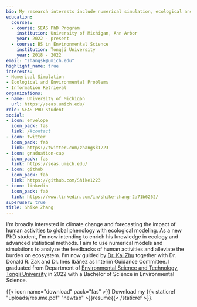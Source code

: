 ```yaml
---
bio: My research interests include numerical simulation, ecological and environmental problems.
education:
  courses:
  - course: SEAS PhD Program
    institution: University of Michigan, Ann Arbor
    year: 2022 - present
  - course: BS in Environmental Science
    institution: Tongji University
    year: 2018 - 2022
email: "zhangsk@umich.edu"
highlight_name: true
interests:
- Numerical Simulation
- Ecological and Environmental Problems
- Information Retrieval
organizations:
- name: University of Michigan
  url: https://seas.umich.edu/
role: SEAS PHD Student
social:
- icon: envelope
  icon_pack: fas
  link: /#contact
- icon: twitter
  icon_pack: fab
  link: https://twitter.com/zhangsk1223
- icon: graduation-cap
  icon_pack: fas
  link: https://seas.umich.edu/
- icon: github
  icon_pack: fab
  link: https://github.com/Shike1223
- icon: linkedin
  icon_pack: fab
  link: https://www.linkedin.com/in/shike-zhang-2a71b6262/
superuser: true
title: Shike Zhang
---
```


I'm broadly interested in climate change and forecasting the impact of human activities to global phenology with ecological modeling. As a new PhD student, I'm now intending to enrich his knowledge in ecology and advanced statistical methods. I aim to use numerical models and simulations to analyze the feedbacks of human activities and alleviate the burden on ecosystem. I'm now guided by [Dr. Kai Zhu](https://zhulab.seas.umich.edu/) together with Dr. Donald R. Zak and Dr. Inés Ibáñez as Interim Guidance Committee. I graduated from Department of [Environmental Science and Technology](https://sese.tongji.edu.cn/), [Tongji University](https://www.tongji.edu.cn/) in 2022 with a Bachelor of Science in Environmental Science.

{{< icon name="download" pack="fas" >}} Download my {{< staticref "uploads/resume.pdf" "newtab" >}}resumé{{< /staticref >}}.
